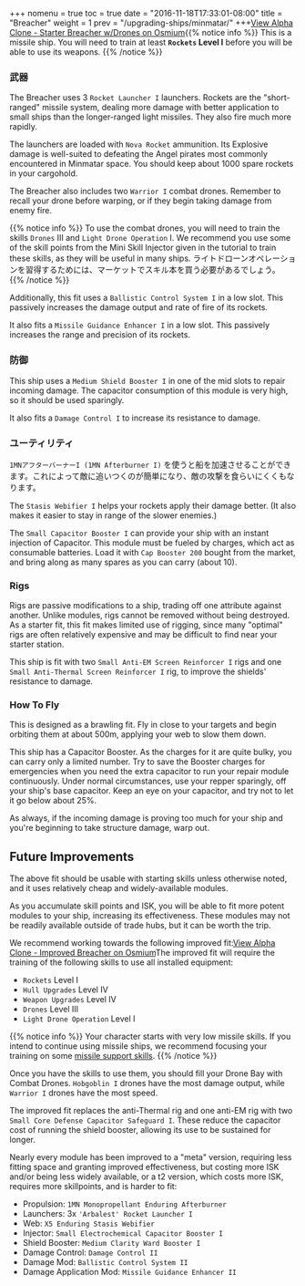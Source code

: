 +++ nomenu = true toc = true date = "2016-11-18T17:33:01-08:00" title = "Breacher" weight = 1 prev = "/upgrading-ships/minmatar/" +++<object type="image/svg+xml" data="https://o.smium.org/api/convert/119457/svg/119457-alpha-clone---starter-breacher-wdrones.svg?privatetoken=337734242219851776"><a href="https://o.smium.org/loadout/private/119457/337734242219851776">View Alpha Clone - Starter Breacher w/Drones on Osmium</a></object>{{% notice info %}} This is a missile ship. You will need to train at least **`Rockets` Level I** before you will be able to use its weapons. {{% /notice %}}

### 武器

The Breacher uses 3 `Rocket Launcher I` launchers. Rockets are the "short-ranged" missile system, dealing more damage with better application to small ships than the longer-ranged light missiles. They also fire much more rapidly.

The launchers are loaded with `Nova Rocket` ammunition. Its Explosive damage is well-suited to defeating the Angel pirates most commonly encountered in Minmatar space. You should keep about 1000 spare rockets in your cargohold.

The Breacher also includes two `Warrior I` combat drones. Remember to recall your drone before warping, or if they begin taking damage from enemy fire.

{{% notice info %}} To use the combat drones, you will need to train the skills `Drones` III and `Light Drone Operation` I. We recommend you use some of the skill points from the Mini Skill Injector given in the tutorial to train these skills, as they will be useful in many ships. ライトドローンオペレーションを習得するためには、マーケットでスキル本を買う必要があるでしょう。 {{% /notice %}}

Additionally, this fit uses a `Ballistic Control System I` in a low slot. This passively increases the damage output and rate of fire of its rockets.

It also fits a `Missile Guidance Enhancer I` in a low slot. This passively increases the range and precision of its rockets.

### 防御

This ship uses a `Medium Shield Booster I` in one of the mid slots to repair incoming damage. The capacitor consumption of this module is very high, so it should be used sparingly.

It also fits a `Damage Control I` to increase its resistance to damage.

### ユーティリティ

`1MNアフターバーナーI (1MN Afterburner I)` を使うと船を加速させることができます。これによって敵に追いつくのが簡単になり、敵の攻撃を食らいにくくもなります。

The `Stasis Webifier I` helps your rockets apply their damage better. (It also makes it easier to stay in range of the slower enemies.)

The `Small Capacitor Booster I` can provide your ship with an instant injection of Capacitor. This module must be fueled by charges, which act as consumable batteries. Load it with `Cap Booster 200` bought from the market, and bring along as many spares as you can carry (about 10).

### Rigs

Rigs are passive modifications to a ship, trading off one attribute against another. Unlike modules, rigs cannot be removed without being destroyed. As a starter fit, this fit makes limited use of rigging, since many "optimal" rigs are often relatively expensive and may be difficult to find near your starter station.

This ship is fit with two `Small Anti-EM Screen Reinforcer I` rigs and one `Small Anti-Thermal Screen Reinforcer I` rig, to improve the shields' resistance to damage.

### How To Fly

This is designed as a brawling fit. Fly in close to your targets and begin orbiting them at about 500m, applying your web to slow them down.

This ship has a Capacitor Booster. As the charges for it are quite bulky, you can carry only a limited number. Try to save the Booster charges for emergencies when you need the extra capacitor to run your repair module continuously. Under normal circumstances, use your repper sparingly, off your ship's base capacitor. Keep an eye on your capacitor, and try not to let it go below about 25%.

As always, if the incoming damage is proving too much for your ship and you're beginning to take structure damage, warp out.

## Future Improvements

The above fit should be usable with starting skills unless otherwise noted, and it uses relatively cheap and widely-available modules.

As you accumulate skill points and ISK, you will be able to fit more potent modules to your ship, increasing its effectiveness. These modules may not be readily available outside of trade hubs, but it can be worth the trip.

We recommend working towards the following improved fit:<object type="image/svg+xml" data="https://o.smium.org/api/convert/118527/svg/118527-alpha-clone---improved-breacher.svg?privatetoken=5891712325630558208"><a href="https://o.smium.org/loadout/private/118527/5891712325630558208">View Alpha Clone - Improved Breacher on Osmium</a></object>The improved fit will require the training of the following skills to use all installed equipment:

* `Rockets` Level I
* `Hull Upgrades` Level IV
* `Weapon Upgrades` Level IV
* `Drones` Level III
* `Light Drone Operation` Level I

{{% notice info %}} Your character starts with very low missile skills. If you intend to continue using missile ships, we recommend focusing your training on some [missile support skills](/training/combat/#missile-skills). {{% /notice %}}

Once you have the skills to use them, you should fill your Drone Bay with Combat Drones. `Hobgoblin I` drones have the most damage output, while `Warrior I` drones have the most speed.

The improved fit replaces the anti-Thermal rig and one anti-EM rig with two `Small Core Defense Capacitor Safeguard I`. These reduce the capacitor cost of running the shield booster, allowing its use to be sustained for longer.

Nearly every module has been improved to a "meta" version, requiring less fitting space and granting improved effectiveness, but costing more ISK and/or being less widely available, or a t2 version, which costs more ISK, requires more skillpoints, and is harder to fit:

* Propulsion: `1MN Monopropellant Enduring Afterburner`
* Launchers: 3x `'Arbalest' Rocket Launcher I`
* Web: `X5 Enduring Stasis Webifier`
* Injector: `Small Electrochemical Capacitor Booster I`
* Shield Booster: `Medium Clarity Ward Booster I`
* Damage Control: `Damage Control II`
* Damage Mod: `Ballistic Control System II`
* Damage Application Mod: `Missile Guidance Enhancer II`